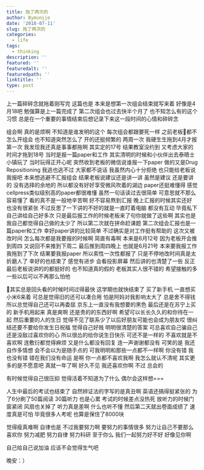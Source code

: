 ```yaml
---
title: 拖了两次的
author: Bymunije
date: '2018-07-11'
slug: 拖了两次的
categories:
  - life
tags:
  - thinking
description: ''
featured: ''
featuredalt: ''
featuredpath: ''
linktitle: ''
type: post
---
```

上一篇碎碎念就拖着刚写完  这篇也是  本来是想第一次组会结束就写来着   好像是4月18吧  勉强算是上一篇完成了  第二次组会也过去快半个月了  也不知怎么有的这个习惯 总是在一个重要的事情结束后想记录下来这一段时间的心情和碎碎念 

组会啊  真的是烦啊  不知道是谁发明的这个  每次组会都跟要死一样  之前老板都不怎么开组会  也不知道突然怎么了  开的还挺频繁的  两周一次  我硬生生拖到4月才报第一次  我发现我还真是事事都拖啊  其实定的17号  结果教室没约到  又考虑大家的时间才拖到18号  当时是报一篇paper和工作  其实清明的时候和小伙伴出去泰晤士小镇玩了  当时玩得正开心呢  突然收到老板的微信说谁报一下paper  做的又是Drug Repositioning  我逃也逃不过  大家都不说话   我虽然内心十分拒绝  也只能给老板说我报吧  本来想逃避不汇报组会 结果老板说建议还是讲一讲  虽然是建议  还是要讲的  没有选择的余地的  所以都没有好好享受微风吹着的湖边   paper还挺难懂得 感觉cellpress类似级别高的paper都很难懂  虽然一句话读过去很简单  可意思就不那么容易懂了  看的真不是一般地辛苦啊  好不容易熬到汇报  晚上汇报的时候其实还好  也没有很紧张  不过反思了一下讲的不好的就是一直盯着电脑  都没有互动  毕竟私下自己讲给自己好多次  只是最后报工作的时候老板来了句你就做了这些啊  其实也是  我自己都觉得自己做的太少了  所以第二次就在拼命赶课题  第二次组会汇报也是一篇paper和工作  幸好paper讲的比较简单  不过确实是对工作挺有帮助的  这次又被改时间  怎么每次都是我要报的时候啊  简直有毒啊  本来是6月12号  因为老板开会推到周四  又说回不来推到下周二  最后推到周四晚上  也就是6月21号  本来要我报工作  我拖到了下次  结果要我报paper  所以索性一次性都报了  只是不停地改时间真是太折磨人了  幸好的也结束了  感觉有进步  会看投影屏幕  然后讲的也清楚了一些  反正最后老板说讲的的都挺好的  也不知道真的假的  老板其实人很不错的  希望接触的多一些以后可以不再那么怕他

其实总是回头看的时候时间过得最快  这学期也就快结束了  买了新手机  一直想买小米6来着  可总是觉得旧的还可以凑合用   怕是阿妈对我影响太大了  总是舍不得钱  所以总觉得自己还可以再委屈  京东上一直没有我想要的黑色  最后还是在苏宁上买的  新手机用起来 真是爽啊   还是贵的的东西好啊  希望可以长长久久的和你待在一起   然后重要的人的生日  觉得不见了联系少了以后好朋友可能也会成为朋友哎  很纠结还要不要给你发生日祝福  觉得自己好贱  明明很清楚的答案  可总喜欢自己骗自己   还是没敌过喜欢你的心  所以很怂的给你说生日快乐  可还不是一样的  不喜欢就是不喜欢啊  连敷衍都觉得麻烦  又是什么都没有回复  连一声谢谢都没有   可笑的是  我还自作多情想  会不会以为是随手点的  可我明明和那些一点都不一样啊  你没有错  我也没有错  错在我们没有命运  是啊  你一点都不喜欢我啊  我怎么就认不清呢  其实更多的是不愿意吧  真就一年了啊  好久不见  我还喜欢你啊  不过  总会的

有时候觉得自己很压抑  觉得活着不知道为了什么   偶尔会这样想===

人生中最后的考试也结束了  自然辨证法的字写的是真丑啊  英语还搞得挺紧张的  为了6分刷了50篇阅读  30篇听力   也是心累  考试的时候差点没热死  放听力的时候门窗紧闭  风扇也关掉了  听力真是差啊   什么也听不懂  然后第二天就出卷面成绩了  速度真是可怕  毕竟很多人考呢   也算是保住了8000块

觉得瘦真难啊  自律也是  不过我要努力啊  要努力的事情很多  努力让自己不要那么喜欢你  努力减肥  努力自律  努力科研  至于你么  我们一起努力好不好  好像见你啊

自己给自己说加油  应该不会觉得生气吧

晚安：）